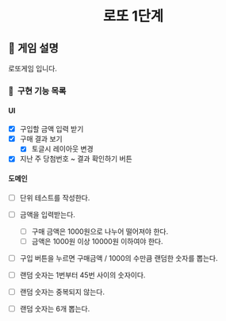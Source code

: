 <h1 align="middle">로또 1단계</h1>

## 👀 게임 설명
로또게임 입니다.

### 🎯 &nbsp;구현 기능 목록
#### UI
- [x] 구입할 금액 입력 받기
- [x] 구매 결과 보기
  - [x] 토글시 레이아웃 변경
- [x] 지난 주 당첨번호 ~ 결과 확인하기 버튼

#### 도메인
- [ ] 단위 테스트를 작성한다.
- [ ] 금액을 입력받는다.
  - [ ] 구매 금액은 1000원으로 나누어 떨어져야 한다.
  - [ ] 금액은 1000원 이상 10000원 이하여야 한다.
- [ ] 구입 버튼을 누르면 구매금액 / 1000의 수만큼 랜덤한 숫자를 뽑는다.
 - [ ] 랜덤 숫자는 1번부터 45번 사이의 숫자이다.
 - [ ] 랜덤 숫자는 중복되지 않는다.
 - [ ] 랜덤 숫자는 6개 뽑는다.
 